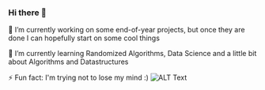 ### Hi there 👋

 🔭 I’m currently working on some end-of-year projects, but once they are done I can hopefully start on some cool things
 
 🌱 I’m currently learning Randomized Algorithms, Data Science and a little bit about Algorithms and Datastructures
 
 ⚡ Fun fact: I'm trying not to lose my mind :)
![ALT Text](https://tenor.com/view/toto-smash-toto-wolff-toto-mercedes-amg-mercedes-f1-gif-24036219.gif)

